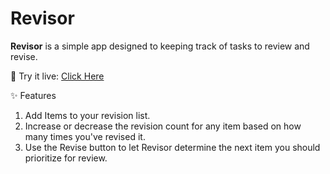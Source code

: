 # Revisor 

**Revisor** is a simple app designed to keeping track of tasks to review and revise.

🎉 Try it live: [Click Here](https://avii-7.github.io/revisor/)

✨ Features
1. Add Items to your revision list.
2. Increase or decrease the revision count for any item based on how many times you've revised it.
3. Use the Revise button to let Revisor determine the next item you should prioritize for review.
